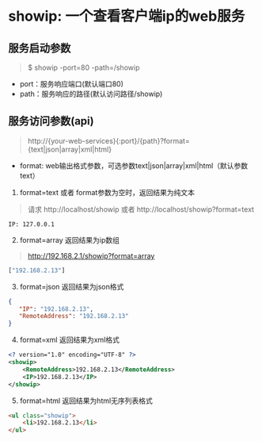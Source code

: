 # showip: 一个查看客户端ip的web服务

## 服务启动参数

> $ showip -port=80 -path=/showip

- port：服务响应端口(默认端口80)
- path：服务响应的路径(默认访问路径/showip)

## 服务访问参数(api)

> http://{your-web-services}{:port}/{path}?format={text|json|array|xml|html}

- format: web输出格式参数，可选参数text|json|array|xml|html（默认参数text）

1. format=text 或者 format参数为空时，返回结果为纯文本
> 请求 http://localhost/showip 或者 http://localhost/showip?format=text
```text
IP: 127.0.0.1
```
2. format=array 返回结果为ip数组
> http://192.168.2.1/showip?format=array
```js
["192.168.2.13"]
```
3. format=json 返回结果为json格式
```json
{
   "IP": "192.168.2.13",
   "RemoteAddress": "192.168.2.13"
}
```
4. format=xml  返回结果为xml格式
```xml
<? version="1.0" encoding="UTF-8" ?>
<showip>
    <RemoteAddress>192.168.2.13</RemoteAddress>
    <IP>192.168.2.13</IP>
</showip>
```
5. format=html 返回结果为html无序列表格式
```html
<ul class="showip">
    <li>192.168.2.13</li>
</ul>
```

